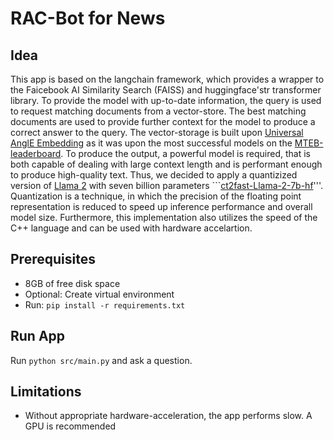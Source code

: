 # RAC-Bot for News

## Idea
This app is based on the langchain framework, which provides a wrapper to the Faicebook AI Similarity Search (FAISS) and huggingface'str
transformer library. To provide the model with up-to-date information, the query is used to request matching documents from a vector-store.
The best matching documents are used to provide further context for the model to produce a correct answer to the query.
The vector-storage is built upon [Universal AnglE Embedding](https://arxiv.org/abs/2309.12871) as it was upon the most successful models on the
[MTEB-leaderboard](https://huggingface.co/spaces/mteb/leaderboard).
To produce the output, a powerful model is required, that is both capable of dealing with large context length and is performant enough to produce
high-quality text. Thus, we decided to apply a quantizized version of [Llama 2](https://ai.meta.com/resources/models-and-libraries/llama-downloads/) with seven billion parameters ```[ct2fast-Llama-2-7b-hf](https://huggingface.co/michaelfeil/ct2fast-Llama-2-7b-hf)'''. Quantization is a technique, in which
the precision of the floating point representation is reduced to speed up inference performance and overall model size. Furthermore, this implementation
also utilizes the speed of the C++ language and can be used with hardware accelartion.

## Prerequisites
- 8GB of free disk space
- Optional: Create virtual environment
- Run: `pip install -r requirements.txt`

## Run App
Run `python src/main.py` and ask a question.

## Limitations
- Without appropriate hardware-acceleration, the app performs slow. A GPU is recommended